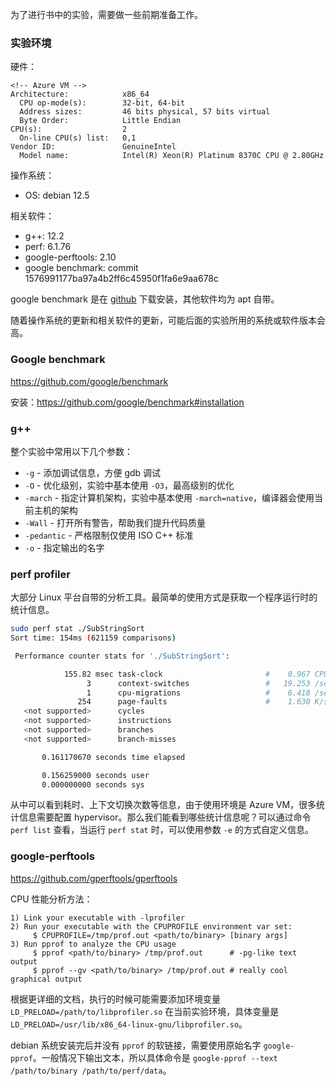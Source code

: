为了进行书中的实验，需要做一些前期准备工作。

### 实验环境
硬件：
```
<!-- Azure VM -->
Architecture:            x86_64
  CPU op-mode(s):        32-bit, 64-bit
  Address sizes:         46 bits physical, 57 bits virtual
  Byte Order:            Little Endian
CPU(s):                  2
  On-line CPU(s) list:   0,1
Vendor ID:               GenuineIntel
  Model name:            Intel(R) Xeon(R) Platinum 8370C CPU @ 2.80GHz
```

操作系统：
* OS: debian 12.5

相关软件：
* g++: 12.2
* perf: 6.1.76
* google-perftools: 2.10
* google benchmark: commit 1576991177ba97a4b2ff6c45950f1fa6e9aa678c

google benchmark 是在 [github](https://github.com/google/benchmark) 下载安装，其他软件均为 apt 自带。

随着操作系统的更新和相关软件的更新，可能后面的实验所用的系统或软件版本会高。

### Google benchmark
https://github.com/google/benchmark

安装：https://github.com/google/benchmark#installation

### g++
整个实验中常用以下几个参数：
* `-g` - 添加调试信息，方便 gdb 调试
* `-O` - 优化级别，实验中基本使用 `-O3`，最高级别的优化
* `-march` - 指定计算机架构，实验中基本使用 `-march=native`，编译器会使用当前主机的架构
* `-Wall` - 打开所有警告，帮助我们提升代码质量
* `-pedantic` - 严格限制仅使用 ISO C++ 标准
* `-o` - 指定输出的名字

### perf profiler
大部分 Linux 平台自带的分析工具。最简单的使用方式是获取一个程序运行时的统计信息。
```sh
sudo perf stat ./SubStringSort
Sort time: 154ms (621159 comparisons)

 Performance counter stats for './SubStringSort':

            155.82 msec task-clock                       #    0.967 CPUs utilized          
                 3      context-switches                 #   19.253 /sec                   
                 1      cpu-migrations                   #    6.418 /sec                   
               254      page-faults                      #    1.630 K/sec                  
   <not supported>      cycles                                                      
   <not supported>      instructions                                                
   <not supported>      branches                                                    
   <not supported>      branch-misses                                               

       0.161170670 seconds time elapsed

       0.156259000 seconds user
       0.000000000 seconds sys
```
从中可以看到耗时、上下文切换次数等信息，由于使用环境是 Azure VM，很多统计信息需要配置 hypervisor。那么我们能看到哪些统计信息呢？可以通过命令 `perf list` 查看，当运行 `perf stat` 时，可以使用参数 `-e` 的方式自定义信息。

### google-perftools
https://github.com/gperftools/gperftools

CPU 性能分析方法：
```
1) Link your executable with -lprofiler
2) Run your executable with the CPUPROFILE environment var set:
     $ CPUPROFILE=/tmp/prof.out <path/to/binary> [binary args]
3) Run pprof to analyze the CPU usage
     $ pprof <path/to/binary> /tmp/prof.out      # -pg-like text output
     $ pprof --gv <path/to/binary> /tmp/prof.out # really cool graphical output
```

根据更详细的文档，执行的时候可能需要添加环境变量 `LD_PRELOAD=/path/to/libprofiler.so` 在当前实验环境，具体变量是 `LD_PRELOAD=/usr/lib/x86_64-linux-gnu/libprofiler.so`。

debian 系统安装完后并没有 `pprof` 的软链接，需要使用原始名字 `google-pprof`。一般情况下输出文本，所以具体命令是 `google-pprof --text /path/to/binary /path/to/perf/data`。
